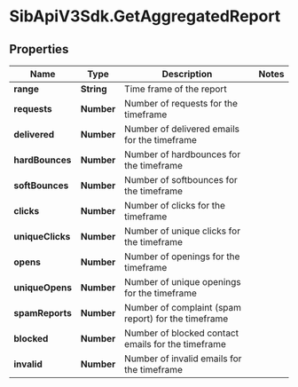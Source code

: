 # SibApiV3Sdk.GetAggregatedReport

## Properties
Name | Type | Description | Notes
------------ | ------------- | ------------- | -------------
**range** | **String** | Time frame of the report | 
**requests** | **Number** | Number of requests for the timeframe | 
**delivered** | **Number** | Number of delivered emails for the timeframe | 
**hardBounces** | **Number** | Number of hardbounces for the timeframe | 
**softBounces** | **Number** | Number of softbounces for the timeframe | 
**clicks** | **Number** | Number of clicks for the timeframe | 
**uniqueClicks** | **Number** | Number of unique clicks for the timeframe | 
**opens** | **Number** | Number of openings for the timeframe | 
**uniqueOpens** | **Number** | Number of unique openings for the timeframe | 
**spamReports** | **Number** | Number of complaint (spam report) for the timeframe | 
**blocked** | **Number** | Number of blocked contact emails for the timeframe | 
**invalid** | **Number** | Number of invalid emails for the timeframe | 


